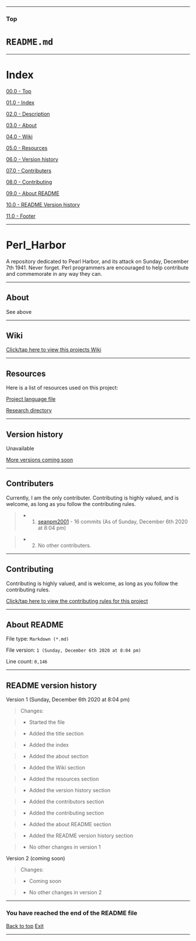 
***

### Top

# `README.md`

***

# Index

[00.0 - Top](#Top)

[01.0 - Index](#Index)

[02.0 - Description](#Perl_Harbor)

[03.0 - About](#About)

[04.0 - Wiki](#Wiki)

[05.0 - Resources](#Resources)

[06.0 - Version history](#Version-history)

[07.0 - Contributers](#Contributers)

[08.0 - Contributing](#Contributing)

[09.0 - About README](#About-README)

[10.0 - README Version history](#README-version-history)

[11.0 - Footer](#You-have-reached-the-end-of-the-README-file)

***

# Perl_Harbor
A repository dedicated to Pearl Harbor, and its attack on Sunday, December 7th 1941. Never forget. Perl programmers are encouraged to help contribute and commemorate in any way they can.

***

## About

See above

***

## Wiki

[Click/tap here to view this projects Wiki](https://github.com/seanpm2001/Perl_Harbor/wiki)

***

## Resources

Here is a list of resources used on this project:

[Project language file](PROJECT_LANG.pl)

[Research directory](Resources/README.md)

***

## Version history

Unavailable

[More versions coming soon](https://www.example.com)

***

## Contributers

Currently, I am the only contributer. Contributing is highly valued, and is welcome, as long as you follow the contributing rules.

> * 1. [seanpm2001](https://github.com/seanpm2001/) - 16 commits (As of Sunday, December 6th 2020 at 8:04 pm)

> * 2. No other contributers.

***

## Contributing

Contributing is highly valued, and is welcome, as long as you follow the contributing rules.

[Click/tap here to view the contributing rules for this project](CONTRIBUTING.md)

***

## About README

File type: `Markdown (*.md)`

File version: `1 (Sunday, December 6th 2020 at 8:04 pm)`

Line count: `0,146`

***

## README version history

Version 1 (Sunday, December 6th 2020 at 8:04 pm)

> Changes:

> * Started the file

> * Added the title section

> * Added the index

> * Added the about section

> * Added the Wiki section

> * Added the resources section

> * Added the version history section

> * Added the contributors section

> * Added the contributing section

> * Added the about README section

> * Added the README version history section

> * No other changes in version 1

Version 2 (coming soon)

> Changes:

> * Coming soon

> * No other changes in version 2

***

### You have reached the end of the README file

[Back to top](#Top) [Exit](https://github.com)

***

